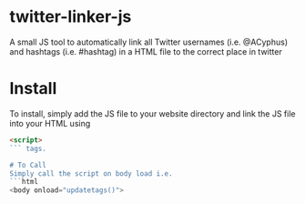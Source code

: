 twitter-linker-js
=================

A small JS tool to automatically link all Twitter usernames (i.e. @ACyphus) and hashtags (i.e. #hashtag) in a HTML file to the correct place in twitter

# Install
To install, simply add the JS file to your website directory and link the JS file into your HTML using 
```html
<script>
``` tags.

# To Call
Simply call the script on body load i.e. 
```html
<body onload="updatetags()">
```